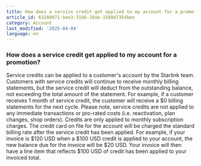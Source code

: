```yaml
---
title: How does a service credit get applied to my account for a promotion?
article_id: 63280071-bee3-31b6-28ab-1588d7354bee
category: Account
last_modified: '2025-04-04'
language: en
---
```


### How does a service credit get applied to my account for a promotion?
Service credits can be applied to a customer's account by the Starlink team. Customers with service credits will continue to receive monthly billing statements, but the service credit will deduct from the outstanding balance, not exceeding the total amount of the statement. For example, if a customer receives 1 month of service credit, the customer will receive a $0 billing statements for the next cycle.
Please note, service credits are not applied to any immediate transactions or pro-rated costs (i.e. reactivation, plan changes, shop orders). Credits are only applied to monthly subscription charges. The credit card on file for the account will be charged the standard billing rate after the service credit has been applied.
For example, if your invoice is $120 USD when a $100 USD credit is applied to your account, the new balance due for the invoice will be $20 USD. Your invoice will then have a line item that reflects $100 USD of credit has been applied to your invoiced total.